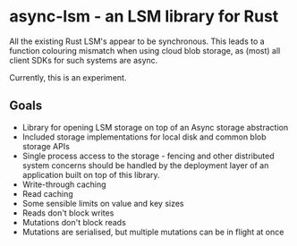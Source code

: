 # async-lsm - an LSM library for Rust

All the existing Rust LSM's appear to be synchronous. This leads to a function colouring mismatch when using cloud blob
storage, as (most) all client SDKs for such systems are async.

Currently, this is an experiment.

## Goals

- Library for opening LSM storage on top of an Async storage abstraction
- Included storage implementations for local disk and common blob storage APIs
- Single process access to the storage - fencing and other distributed system concerns should be handled by the
  deployment layer of an application built on top of this library.
- Write-through caching
- Read caching
- Some sensible limits on value and key sizes
- Reads don't block writes
- Mutations don't block reads
- Mutations are serialised, but multiple mutations can be in flight at once

